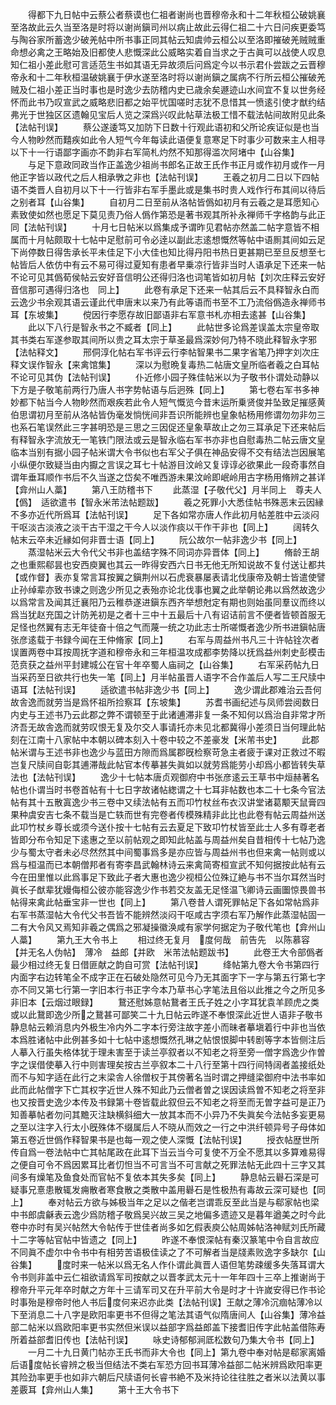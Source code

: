 <!-- { "loadSidebar": true } -->
　　得都下九日帖中云蔡公者蔡谟也仁祖者谢尚也晋穆帝永和十二年秋桓公破姚襄至洛故此云久当至洛是时将以谢尚鎭司州以病止故此云得仁祖二十六日问疾更委笃与陶谷家所蓄逸少破羌帖中所书事正同其帖云知虞帅云桓公以至洛即摧破羌贼贼重命想必禽之王略始及旧都使人悲慨深此公威略实着自当求之于古眞可以战使人叹息知仁祖小差此慰可言适范生书如其语无异故须后问爲定今以书示君仆尝跋之云晋穆帝永和十二年秋桓温破姚襄于伊水遂至洛时将以谢尚鎭之属病不行所云桓公摧破羌贼及仁祖小差正当时事也是时逸少去防稽内史已歳余矣遯迹山水间宜不复以世务经怀而此书乃叹宣武之威略悲旧都之始平忧国嗟时志犹不息惜其一愤逺引使才猷约结弗光于世独区区遗翰见宝后人览之深爲兴叹此帖草法极工惜不载法帖间故附见此条【法帖刊误】
　　蔡公遂逶笃又加防下日数十行观此语初和父所论疾证似是也当今人物眇然而囏疾如此令人短气今年每读此语便复意寒足下时事少可数来主人相寻以下十一行语鄙字画亦不韵非右军简札灼然不知那得滥次阿堵中【山谷集】
　　与足下意政同政当作正盖逸少祖尚书郎名正故王氏作书正月或作初月或作一月他正字皆以政代之后人相承斆之非也【法帖刊误】
　　王羲之初月二日以下四帖语不类晋人自初月以下十一行皆非右军手墨此或是集书时贵人戏作行布其间以待后之别者耳【山谷集】
　　自初月二日至前从洛帖皆僞如初月有云羲之是耳愿知心素致使如然也愿足下莫见责乃俗人僞作第恐是著书观其所补永禅师千字格韵与此正同【法帖刊误】
　　十月七日帖米以爲集成予谓昨见君帖亦然盖二帖字意皆不相属而十月帖颇取十七帖中足慰前可令必逹以副此志逺想慨然等帖中语厠其间如云足下尚停数日得吿承长平未佳足下小大佳也知比得丹阳书热日更甚期已至旦反想至七帖皆后人依仿中有云不易可得过夏知有患者早乗凉行皆非当时人语承足下还来一帖不论可见其僞荀侯帖云安好音信明公还得归洛也词笔皆如初月帖【刘次庄释云安好音信那可遇得归洛也　同上】
　　此卷有承足下还来一帖其后云不具释智永白而云逸少书余观其语云谨此代申唐末以来乃有此等语而书至不工乃流俗僞造永禅师书耳【东坡集】
　　傥因行李愿存故旧鄙语非右军意书札亦相去逺甚【山谷集】
　　此以下八行是智永书之不臧者【同上】
　　此帖世多论爲差误盖太宗皇帝取其书类右军遂参取其间所以贵之耳太宗于草圣最爲深妙何乃特不晓此释智永字邪【法帖释文】
　　邢侗淳化帖右军书评云行李帖智果书二果字省笔乃押字刘次庄释文误作智永【来禽馆集】
　　深以为慰晩复毒热二帖唐文皇所临者羲之白耳帖不论可见其伪【法帖刊误】
　　仆近修小园子殊佳帖米以为子敬书仆谓处动静以下方是子敬笔前两行乃唐人书字势帖语与后迥殊【同上】
　　第七卷右军书多神妙都下帖当今人物眇然而艰疾若此令人短气慨览今昔末运所乗贤俊并坠致足摧感黄伯思谓初月至前从洛帖皆伪毫发惝恍间非吾识所能辨也皇象帖杨用修谓勿勿非勿三也系石笔误然此三字甚明恐是三思之三因促还皇象草故止之勿三耳承足下还来帖后有释智永字流放无一笔铁门限法或云是智永临右军书亦非也自慰毒热二帖云唐文皇临本当别有据小园子帖米谓大令书似也右军父子俱在神品安得不交有结法岂因展笔小纵便尔致疑当由内擫之言误之耳七十帖游目汶岭又复谆谆必欲果此一段奇事然自谓年垂耳顺作书后不久当遂之岱矣不唯西游未果汶岭即岷岭用古字杨用脩辨之甚详【弇州山人藁】
　　第八王防稽书下
　　此蒸湿【子敬代父】月半同上　尊夫人【僞】　适欲遣书【智永米芾法帖题跋】
　　羲之死罪小大悉佳帖书殊恶末云因縁不多亦近代所爲耳【法帖刊误】
　　足下各如常亦唐人作此初月帖差胜中云淡闷干呕淡古淡液之淡干古干湿之干今人以淡作痰以干作干非也【同上】
　　阔转久帖末云卒未近縁如何非晋士语【同上】
　　阮公故尔一帖非逸少书【同上】
　　蒸湿帖米云大令代父书非也盖结字殊不同词亦异晋体【同上】
　　脩龄王胡之也重熙郗昙也安西庾翼也其云一昨得安西六日书无他无所知说故不复付送让都共【或作督】表亦复常言耳按翼之鎭荆州以石虎衰暴屡表请北伐康帝及朝士皆遣使譬止孙绰辈亦致书谏之则逸少所见之表殆亦论北伐事也翼之此举朝论弗以爲然故逸少以爲常言及闻其迁襄阳乃云稚恭遂进鎭东西齐举想尅定有期也则始虽同羣议而终以爲当犹赵充国之计防羌初是之者十三中十五最后十八有诏诘前言不便者皆顿首服无足怪也然翼有志无年徒奋十倍之气而蔑一统之功此志士所嗟慨者逸少所书进鎭帖唐张彦逺载于书録今闻在王仲脩家【同上】
　　右军与周益州书凡三十许帖铨次者误置两卷中耳按周抚字道和穆帝永和三年桓温攻成都李势降以抚爲益州刺史彭模击范贲获之益州平封建城公在官十年卒蜀人庙祠之【山谷集】
　　右军采药帖九日当采药至日欲共行也失一笔【同上】月半帖虽晋人语字不合作盖后人写二王尺牍中语耳【法帖刊误】
　　适欲遣书帖非逸少书【同上】
　　逸少谓此郡难治云吾何故舎逸而就劳当是爲怀祖所捡察耳【东坡集】
　　苏耆书画纪述与凤师尝阅数日内史与王述书乃云此郡之弊不谓顿至于此诸逋滞非复一条不知何以爲治自非常才所济吾无故舎逸而就劳叹恨无复及尔交人事请托亦未见北都冀得小差须日当何理此帖刻在江南十八家帖中本朝以碑本刻入十卷中较之不差豪发【米芾书史】
　　此郡帖米谓与王述书非也逸少与蓝田方隙而爲属郡旣检察苛急主者疲于课对正救过不暇岂复尺牍间自彰其逋滞哉此帖官本传摹甚失眞如以就劳爲能劳小却爲小都皆转失草法也【法帖刊误】
　　逸少十七帖本唐贞观御府中书张彦逺云王草书中烜赫著名帖也仆谓当时书卷首帖有十七日字故诸帖緫谓之十七耳非帖数也本二十七条今官法帖有其十五散寘逸少书三卷中又续法帖有五而卭竹杖丝布衣汉讲堂诸葛颙天鼠膏四果种虞安吉七条不载当是亡轶而世有完卷者传模殊精非此比也此卷有帖云周益州送此卭竹杖乡尊长或须今送仆按十七帖有云去夏足下致卭竹杖皆至此士人多有尊老者皆即分布令知足下逺惠之至以前帖观之即知此帖盖与周益州矣自昔相传十七帖乃逸少与蜀太守者未必尽然然其中间蜀事爲多是亦应皆与周益州书也但来禽一帖则或以爲与桓温而已本朝僧邦者有寄李昌武翰林诗云来禽简寄桓宣武不知何据按此帖有云今在田里惟以此爲事足下致此子者大惠也逸少视桓公位殊辽絶与书不当尔耳然当时眞长子猷辈犹嫚侮桓公彼亦能容逸少作书若交友盖无足怪温飞卿诗云画圗惊畏兽书帖得来禽此帖垂宝非一世也【同上】
　　第八卷昔人谓死罪帖足下各如常帖爲非右军书蒸湿帖大令代父书吾皆不能辨然淡闷干呕咸古字须右军乃解作此蒸湿帖固一二有大令风又焉知非羲之偶爲之邪凝操徽涣咸有家学何据定为子敬代笔也【弇州山人藁】
　　第九王大令书上
　　相过终无复月　度何哉　前告先　以陈慕容【并无名人伪帖】　薄冷　益郎【并欧　米芾法帖题跋书】
　　此卷王大令部僞者最少相过终无复日借匪献之韵自可赏【法帖刊误】
　　绛帖第九卷大令书第四行内面字右边转笔全不成字正在石破处隐然可见今乃无其面字下一字与第五行第七字亦不同又第七行第一字旧本行书正字今本乃草书心字笔法且俗以此推之今之所见多非旧本【云烟过眼録】
　　鵞还慰姊意帖鵞者王氏子姓之小字耳犹袁羊顾虎之类或以此鵞即逸少所之鵞甚可鄙笑二十九日帖云昨遂不奉恨深此近世人语非子敬书静息帖云赖消息内外极生冷内外二字本行旁注故字差小而昧者摹塡着行中非也当依本爲胜诸帖中此例甚多如十七帖中逺想慨然孔琳之帖恨恨脚中转剧等字本皆侧注后人摹入行虽失格体犹于理未害至于读兰亭叙者以不知老之将至旁一僧字爲逸少作曽字之误借使摹入行中则害理矣按古兰亭叙本二十八行至第十四行间特阔者盖接纸处而不与知字适在此行之末梁舎人徐僧权于其傍著名当时谓之押缝梁御府中法书率如此而此帖僧字下亡其权字近世人殊不知此乃云僧者曽之误因读爲曽不知老之将至非也又按晋史逸少本传及书録第十卷皆载此叙但云不知老之将至而无曽字益可是正乃知善摹帖者勿问其黵灭注缺横斜细大一放其本而不小异乃不失眞矣今法帖多妄更易之至以注字入行太小旣殊体不缀属后人不晓从而效之一行之中洪纤顿异号子母体如第五卷近世僞作释智果书是也每一观之使人深慨【法帖刊误】
　　授衣帖歴世所传自爲一卷法帖中亡其帖尾政在此耳下当云当今可复使不万全不愿其以多算难易得之便自可令不爲因累耳比者忉怛当不可言当不可言献之死罪法帖无此四十三字又其间多有燥笔及鱼食处而官帖不复依本其失多矣【同上】
　　静息帖云礜石深是可疑事兄憙患散辄发痈散者寒食散之类散中盖用礜石是性极热有毒故云深可疑也【同上】
　　奉对帖云方欲与姊极当年之足以之偕老岂谓乖反至此当是与郗家帖也梁中书郎虞龢表云逸少爲防稽子敬爲吴兴故三吴之地偏多遗迹又是暮年遒美之时今此卷中亦时有吴兴帖然大令帖传于世佳者尚多如乞假表庾公帖周姊帖洛神赋刘氏所藏十二字等帖官帖中皆遗之【同上】
　　昨遂不奉恨深帖有秦汉篆笔中令自言故应不同眞不虚尔中令书中有相劳苦语极佳读之了不可解者当是牋素败逸字多缺尔【山谷集】
　　度时来一帖米以爲无名人作仆谓此眞晋人语但笔势疎缓多失落耳谓大令书则非盖中云仁祖欲请爲军司按献之以晋孝武太元十一年年四十三卒上推谢尚于穆帝升平元年卒时献之方年十三请军司又在升平前大令是时才十许嵗安得已作书论时事殆是穆帝时他人书后度何来迟亦此类【法帖刊误】王献之薄冷沉痼帖薄冷以下至消息二十八字是欧阳率更书不但得之笔法其语气似隋唐间人【山谷集】薄冷益部二帖米以爲欧阳率更书实然但米误以益部字爲益郎盖下接耆旧传字此帖盖借陈寿所着益部耆旧传也【法帖刊误】
　　咏史诗郁郁涧厎松数句乃集大令书【同上】
　　一月二十九日黄门帖亦王氏书而非大令也【同上】第九卷中奉对帖是郗家离婚后语度帖长睿辨之极当但结法不类右军恐方回书耳薄冷益部二帖米辨爲欧阳率更其险劲率更手也如非六朝后尺牍语何长睿书絶不及米持论往往胜之者米以法黄以事差覈耳【弇州山人集】
　　第十王大令书下
